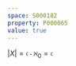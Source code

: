 ```yaml
---
space: S000182
property: P000065
value: true
---
```


$|X| = \mathfrak{c}\cdot \aleph_0 = \mathfrak{c}$